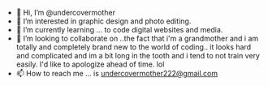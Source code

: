 - 👋 Hi, I’m @undercovermother
- 👀 I’m interested in graphic design and photo editing.
- 🌱 I’m currently learning ... to code digital websites and media. 
- 💞️ I’m looking to collaborate on ..the fact that i'm a grandmother and i am totally and completely brand new to the world of coding.. it looks hard and complicated and im a bit long in the tooth and i tend to not train very easily. I'd like to apologize ahead of time. lol   
- 📫 How to reach me ... is undercovermother222@gmail.com

<!---
undercovermother/undercovermother is a ✨ special ✨ repository because its `README.md` (this file) appears on your GitHub profile.
You can click the Preview link to take a look at your changes.
--->
